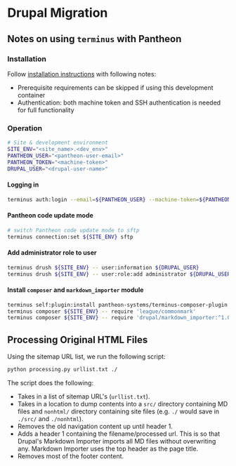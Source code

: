 # Drupal Migration

## Notes on using `terminus` with Pantheon

### Installation

Follow [installation instructions](https://docs.pantheon.io/terminus/install) with following notes:

- Prerequisite requirements can be skipped if using this development container
- Authentication: both machine token and SSH authentication is needed for full functionality

### Operation

```bash
# Site & development environment
SITE_ENV="<site_name>.<dev_env>"
PANTHEON_USER="<pantheon-user-email>"
PANTHEON_TOKEN="<machine-token>"
DRUPAL_USER="<drupal-user-name>"
```

#### Logging in

```bash
terminus auth:login --email=${PANTHEON_USER} --machine-token=${PANTHEON_TOKEN}
```

#### Pantheon code update mode

```bash
# switch Pantheon code update mode to sftp
terminus connection:set ${SITE_ENV} sftp
```

#### Add administrator role to user

```bash
terminus drush ${SITE_ENV} -- user:information ${DRUPAL_USER}
terminus drush ${SITE_ENV} -- user:role:add administrator ${DRUPAL_USER}
```

#### Install `composer` and `markdown_importer` module

```bash
terminus self:plugin:install pantheon-systems/terminus-composer-plugin
terminus composer ${SITE_ENV} -- require 'league/commonmark'
terminus composer ${SITE_ENV} -- require 'drupal/markdown_importer:^1.0'
```

## Processing Original HTML Files

Using the sitemap URL list, we run the following script:

```sh
python processing.py urllist.txt ./
```

The script does the following:
- Takes in a list of sitemap URL's (`urllist.txt`).
- Takes in a location to dump contents into a `src/` directory containing MD files and `nonhtml/` directory containing site files (e.g. `./` would save in `./src/` and `./nonhtml`).
- Removes the old navigation content up until header 1.
- Adds a header 1 containing the filename/processed url. This is so that Drupal's Markdown Importer imports all MD files without overwriting any. Markdown Importer uses the top header as the page title.
- Removes most of the footer content.
